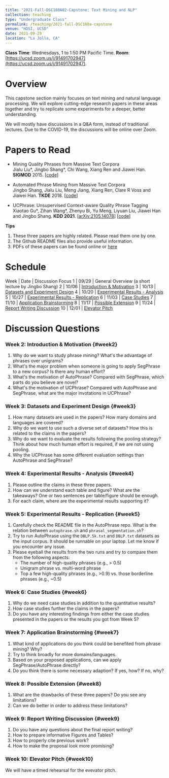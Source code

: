 ```yaml
---
title: "2021-Fall-DSC180A02-Capstone: Text Mining and NLP"
collection: teaching
type: "Undergraduate Class"
permalink: /teaching/2021-fall-DSC180a-capstone
venue: "HDSI, UCSD"
date: 2021-09-29
location: "La Jolla, CA"
---
```


**Class Time**: Wednesdays, 1 to 1:50 PM Pacific Time.  **Room**: [https://ucsd.zoom.us/j/91491702947](https://ucsd.zoom.us/j/91491702947).

Overview
======

This capstone section mainly focuses on text mining and natural language processing. We will explore cutting-edge research papers in these areas together and try to replicate some experiments for a deeper, better understanding. 

We will mostly have discussions in a Q&A form, instead of traditional lectures. Due to the COVID-19, the discussions will be online over Zoom. 

Papers to Read
======

* Mining Quality Phrases from Massive Text Corpora <br/>
Jialu Liu\*, Jingbo Shang\*, Chi Wang, Xiang Ren and Jiawei Han. **SIGMOD** 2015. [[code](https://github.com/shangjingbo1226/SegPhrase)]

* Automated Phrase Mining from Massive Text Corpora <br/>
Jingbo Shang, Jialu Liu, Meng Jiang, Xiang Ren, Clare R Voss and Jiawei Han. **TKDE** 2018. [[code](https://github.com/shangjingbo1226/AutoPhrase)]

* UCPhrase: Unsupervised Context-aware Quality Phrase Tagging <br/>
Xiaotao Gu\*, Zihan Wang\*, Zhenyu Bi, Yu Meng, Liyuan Liu, Jiawei Han and Jingbo Shang. **KDD 2021**. [[arXiv:2105.14078](https://arxiv.org/abs/2105.14078)] [[code](https://github.com/xgeric/UCPhrase-exp)]

**Tips**
1. These three papers are highly related. Please read them one by one. 
2. The Github README files also provide useful information.
3. PDFs of these papers can be found online or [here](https://www.dropbox.com/sh/42hsaq4zsod7j8w/AACv2e2FJPjIDOVvYP22GmrVa?dl=0)


Schedule
======

Week | Date  | Discussion Focus
1    | 09/29 | General Overview (a short lecture by Jingbo Shang)
2    | 10/06 | [Introduction & Motivation](#week2)
3    | 10/13 | [Datasets and Experiment Design](#week3)
4    | 10/20 | [Experimental Results - Analysis](#week4)
5    | 10/27 | [Experimental Results - Replication](#week5)
6    | 11/03 | [Case Studies](#week6)
7    | 11/10 | [Application Brainstorming](#week7)
8    | 11/17 | [Possible Extension](#week8)
9    | 11/24 | [Report Writing Discussion](#week9)
10   | 12/01 | [Elevator Pitch](#week10)


Discussion Questions
======

### Week 2: Introduction & Motivation {#week2}

1. Why do we want to study phrase mining? What's the advantage of phrases over unigrams?
2. What's the major problem when someone is going to apply SegPhrase to a new corpus? Is there any human effort?
3. What's the motivation of AutoPhrase? Compared with SegPhrase, which parts do you believe are novel?
4. What's the motivation of UCPhrase? Compared with AutoPhrase and SegPhrase, what are the major invotations in UCPhrase?


### Week 3: Datasets and Experiment Design {#week3}

1. How many datasets are used in the papers? How many domains and languages are covered?
2. Why do we want to use such a diverse set of datasets? How this is related to the claims in the papers?
3. Why do we want to evaluate the results following the pooling strategy? Think about how much human effort is required, if we are not using pooling.
4. Why the UCPhrase has some different evaluation settings than AutoPhrase and SegPhrase?


### Week 4: Experimental Results - Analysis {#week4}

1. Please outline the claims in these three papers.
2. How can we understand each table and figure? What are the takeaways? One or two sentences per table/figure should be enough.
3. For each claim, where are the experimental results supporting it?


### Week 5: Experimental Results - Replication {#week5}

1. Carefully check the README file in the AutoPhrase repo. What is the relation between `autophrase.sh` and `phrasal_segmentation.sh`? 
2. Try to run AutoPhrase using the `DBLP.5k.txt` and `DBLP.txt` datasets as the input corpus. It should be runnable on your laptop. Let me know if you encounter any issue.
3. Please eyeball the results from the two runs and try to compare them from the following aspects:
   - The number of high-quality phrases (e.g., > 0.5)
   - Unigram phrase vs. multi-word phrase
   - Top a few high-quality phrases (e.g., >0.9) vs. those borderline phrases (e.g., ~0.5)


### Week 6: Case Studies {#week6}

1. Why do we need case studies in addition to the quantitative results?
2. How case studies further the claims in the papers?
3. Do you have any interesting findings from either the case studies presented in the papers or the results you got from Week 5?


### Week 7: Application Brainstorming {#week7}

1. What kind of applications do you think could be benefited from phrase mining? Why?
2. Try to think broadly for more domains/languages.
3. Based on your proposed applications, can we apply SegPhrase/AutoPhrase directly?
2. Do you think there is some necessary adaption? If yes, how? If no, why?


### Week 8: Possible Extension {#week8}

1. What are the drawbacks of these three papers? Do you see any limitations?
2. Can we do better in order to address these limitations?


### Week 9: Report Writing Discussion {#week9}

1. Do you have any questions about the final report writing?
2. How to prepare informative Figures and Tables?
3. How to properly cite previous work?
4. How to make the proposal look more promising?


### Week 10: Elevator Pitch {#week10}

We will have a timed rehearsal for the evevator pitch. 